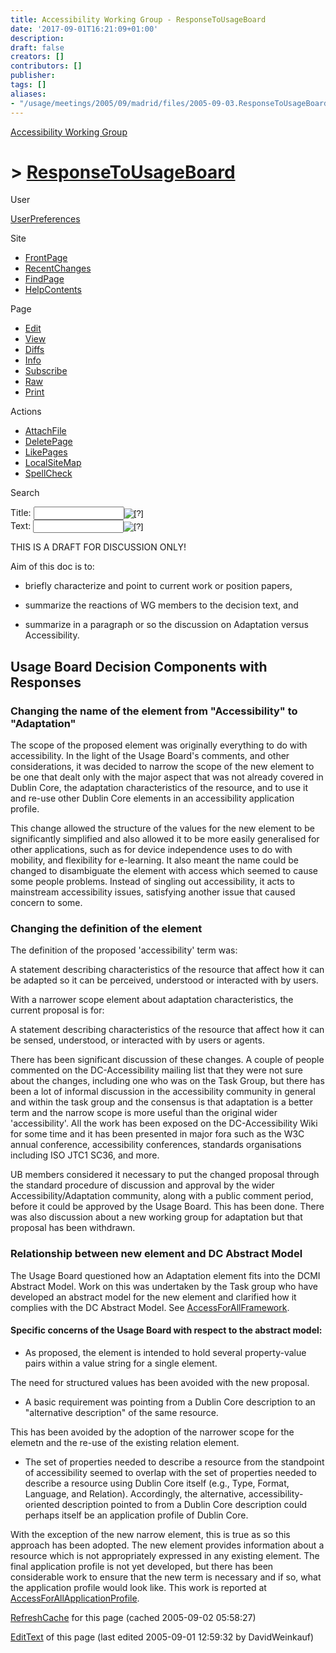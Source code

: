 ```yaml
---
title: Accessibility Working Group - ResponseToUsageBoard
date: '2017-09-01T16:21:09+01:00'
description: 
draft: false
creators: []
contributors: []
publisher: 
tags: []
aliases:
- "/usage/meetings/2005/09/madrid/files/2005-09-03.ResponseToUsageBoard.html"
---
```


 [Accessibility Working Group](FrontPage)

# > [ResponseToUsageBoard](/accessibilitywiki/ResponseToUsageBoard?action=fullsearch&value=ResponseToUsageBoard&literal=1&case=1&context=40 "Click here to do a full-text search for this title")

User

 [UserPreferences](/accessibilitywiki/UserPreferences)

Site

- [FrontPage](/accessibilitywiki/FrontPage)
- [RecentChanges](/accessibilitywiki/RecentChanges)
- [FindPage](/accessibilitywiki/FindPage)
- [HelpContents](/accessibilitywiki/HelpContents)

Page

- [Edit](/accessibilitywiki/ResponseToUsageBoard?action=edit "Edit")
- [View](/accessibilitywiki/ResponseToUsageBoard "View")
- [Diffs](/accessibilitywiki/ResponseToUsageBoard?action=diff "Diffs")
- [Info](/accessibilitywiki/ResponseToUsageBoard?action=info "Info")
- [Subscribe](/accessibilitywiki/ResponseToUsageBoard?action=subscribe "Subscribe")
- [Raw](/accessibilitywiki/ResponseToUsageBoard?action=raw "Raw")
- [Print](/accessibilitywiki/ResponseToUsageBoard?action=print "Print")

Actions

- [AttachFile](/accessibilitywiki/ResponseToUsageBoard?action=AttachFile)
- [DeletePage](/accessibilitywiki/ResponseToUsageBoard?action=DeletePage)
- [LikePages](/accessibilitywiki/ResponseToUsageBoard?action=LikePages)
- [LocalSiteMap](/accessibilitywiki/ResponseToUsageBoard?action=LocalSiteMap)
- [SpellCheck](/accessibilitywiki/ResponseToUsageBoard?action=SpellCheck)

Search

<form method="POST" action="/accessibilitywiki/ResponseToUsageBoard">
<p>
<input type="hidden" name="action" value="inlinesearch">
<input type="hidden" name="context" value="40">
Title: <input type="text" name="text_title" value="" size="15" maxlength="50"><input type="image" src="/wiki/rightsidebar/img/moin-search.png" name="button_title" alt="[?]"><br>Text: <input type="text" name="text_full" value="" size="15" maxlength="50"><input type="image" src="/wiki/rightsidebar/img/moin-search.png" name="button_full" alt="[?]">
</p>
</form>

THIS IS A DRAFT FOR DISCUSSION ONLY! 

Aim of this doc is to:

- briefly characterize and point to current work or position papers,

- summarize the reactions of WG members to the decision text, and

- summarize in a paragraph or so the discussion on Adaptation versus Accessibility.

## Usage Board Decision Components with Responses

### Changing the name of the element from "Accessibility" to "Adaptation"

The scope of the proposed element was originally everything to do with accessibility. In the light of the Usage Board's comments, and other considerations, it was decided to narrow the scope of the new element to be one that dealt only with the major aspect that was not already covered in Dublin Core, the adaptation characteristics of the resource, and to use it and re-use other Dublin Core elements in an accessibility application profile.

This change allowed the structure of the values for the new element to be significantly simplified and also allowed it to be more easily generalised for other applications, such as for device independence uses to do with mobility, and flexibility for e-learning. It also meant the name could be changed to disambiguate the element with access which seemed to cause some people problems. Instead of singling out accessibility, it acts to mainstream accessibility issues, satisfying another issue that caused concern to some.

### Changing the definition of the element

The definition of the proposed 'accessibility' term was:

 A statement describing characteristics of the resource that affect how it can be adapted so it can be perceived, understood or interacted with by users. 

With a narrower scope element about adaptation characteristics, the current proposal is for:

 A statement describing characteristics of the resource that affect how it can be sensed, understood, or interacted with by users or agents. 

There has been significant discussion of these changes. A couple of people commented on the DC-Accessibility mailing list that they were not sure about the changes, including one who was on the Task Group, but there has been a lot of informal discussion in the accessibility community in general and within the task group and the consensus is that adaptation is a better term and the narrow scope is more useful than the original wider 'accessibility'. All the work has been exposed on the DC-Accessibility Wiki for some time and it has been presented in major fora such as the W3C annual conference, accessibility conferences, standards organisations including ISO JTC1 SC36, and more.

UB members considered it necessary to put the changed proposal through the standard procedure of discussion and approval by the wider Accessibility/Adaptation community, along with a public comment period, before it could be approved by the Usage Board. This has been done. There was also discussion about a new working group for adaptation but that proposal has been withdrawn.

### Relationship between new element and DC Abstract Model

The Usage Board questioned how an Adaptation element fits into the DCMI Abstract Model. Work on this was undertaken by the Task group who have developed an abstract model for the new element and clarified how it complies with the DC Abstract Model. See [AccessForAllFramework](/accessibilitywiki/AccessForAllFramework).

#### Specific concerns of the Usage Board with respect to the abstract model:

- As proposed, the element is intended to hold several property-value pairs within a value string for a single element.

The need for structured values has been avoided with the new proposal.

- A basic requirement was pointing from a Dublin Core description to an "alternative description" of the same resource.

This has been avoided by the adoption of the narrower scope for the elemetn and the re-use of the existing relation element.

- The set of properties needed to describe a resource from the standpoint of accessibility seemed to overlap with the set of properties needed to describe a resource using Dublin Core itself (e.g., Type, Format, Language, and Relation). Accordingly, the alternative, accessibility-oriented description pointed to from a Dublin Core description could perhaps itself be an application profile of Dublin Core.

With the exception of the new narrow element, this is true as so this approach has been adopted. The new element provides information about a resource which is not appropriately expressed in any existing element. The final application profile is not yet developed, but there has been considerable work to ensure that the new term is necessary and if so, what the application profile would look like. This work is reported at [AccessForAllApplicationProfile](/accessibilitywiki/AccessForAllApplicationProfile).

 [RefreshCache](/accessibilitywiki/ResponseToUsageBoard?action=refresh&arena=Page.py&key=ResponseToUsageBoard.text_html) for this page (cached 2005-09-02 05:58:27)  

[EditText](/accessibilitywiki/ResponseToUsageBoard?action=edit) of this page (last edited 2005-09-01 12:59:32 by DavidWeinkauf)

